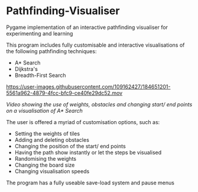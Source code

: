 # Pathfinding-Visualiser
Pygame implementation of an interactive pathfinding visualiser for experimenting and learning

This program includes fully customisable and interactive visualisations of the following pathfinding techniques:

* A* Search
* Dijkstra's
* Breadth-First Search


https://user-images.githubusercontent.com/109162427/184651201-5561a962-4879-4fcc-bfc9-ce40fe29dc52.mov

_Video showing the use of weights, obstacles and changing start/ end points on a visualisation of A* Search_

The user is offered a myriad of customisation options, such as:

* Setting the weights of tiles
* Adding and deleting obstacles
* Changing the position of the start/ end points
* Having the path show instantly or let the steps be visualised
* Randomising the weights
* Changing the board size
* Changing visualisation speeds

The program has a fully useable save-load system and pause menus
